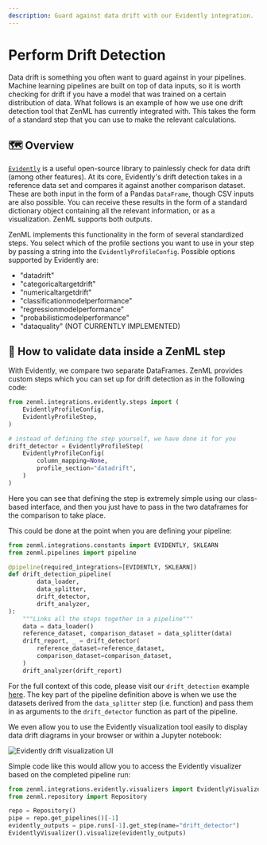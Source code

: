 ```yaml
---
description: Guard against data drift with our Evidently integration.
---
```


# Perform Drift Detection

Data drift is something you often want to guard against in your pipelines.
Machine learning pipelines are built on top of data inputs, so it is worth
checking for drift if you have a model that was trained on a certain
distribution of data. What follows is an example of how we use one drift
detection tool that ZenML has currently integrated with. This takes the form of
a standard step that you can use to make the relevant calculations.

## 🗺 Overview

[`Evidently`](https://github.com/evidentlyai/evidently) is a useful open-source library to painlessly check for data drift (among other features). At its core, Evidently's drift detection takes in a reference data set and compares it against another comparison dataset. These are both input in the form of a Pandas `DataFrame`, though CSV inputs are also possible. You can receive these results in the form of a standard dictionary object containing all the relevant information, or as a visualization. ZenML supports both outputs.

ZenML implements this functionality in the form of several standardized steps. You select which of the profile sections you want to use in your step by passing a string into the `EvidentlyProfileConfig`. Possible options supported by Evidently are:

* "datadrift"
* "categoricaltargetdrift"
* "numericaltargetdrift"
* "classificationmodelperformance"
* "regressionmodelperformance"
* "probabilisticmodelperformance"
* "dataquality" (NOT CURRENTLY IMPLEMENTED)

## 🧰 How to validate data inside a ZenML step

With Evidently, we compare two separate DataFrames. ZenML provides custom steps which you can set up for drift detection as in the following code:

```python
from zenml.integrations.evidently.steps import (
    EvidentlyProfileConfig,
    EvidentlyProfileStep,
)

# instead of defining the step yourself, we have done it for you
drift_detector = EvidentlyProfileStep(
    EvidentlyProfileConfig(
        column_mapping=None,
        profile_section="datadrift",
    )
)
```

Here you can see that defining the step is extremely simple using our class-based interface, and then you just have to pass in the two dataframes for the comparison to take place.

This could be done at the point when you are defining your pipeline:

```python
from zenml.integrations.constants import EVIDENTLY, SKLEARN
from zenml.pipelines import pipeline

@pipeline(required_integrations=[EVIDENTLY, SKLEARN])
def drift_detection_pipeline(
        data_loader,
        data_splitter,
        drift_detector,
        drift_analyzer,
):
    """Links all the steps together in a pipeline"""
    data = data_loader()
    reference_dataset, comparison_dataset = data_splitter(data)
    drift_report, _ = drift_detector(
        reference_dataset=reference_dataset,
        comparison_dataset=comparison_dataset,
    )
    drift_analyzer(drift_report)
```

For the full context of this code, please visit our `drift_detection` example [here](https://github.com/zenml-io/zenml/tree/main/examples/evidently_drift_detection). The key part of the pipeline definition above is when we use the datasets derived from the `data_splitter` step (i.e. function) and pass them in as arguments to the `drift_detector` function as part of the pipeline.

We even allow you to use the Evidently visualization tool easily to display data drift diagrams in your browser or within a Jupyter notebook:

![Evidently drift visualization UI](../assets/evidently/drift_visualization.png)

Simple code like this would allow you to access the Evidently visualizer based on the completed pipeline run:

```python
from zenml.integrations.evidently.visualizers import EvidentlyVisualizer
from zenml.repository import Repository

repo = Repository()
pipe = repo.get_pipelines()[-1]
evidently_outputs = pipe.runs[-1].get_step(name="drift_detector")
EvidentlyVisualizer().visualize(evidently_outputs)
```
